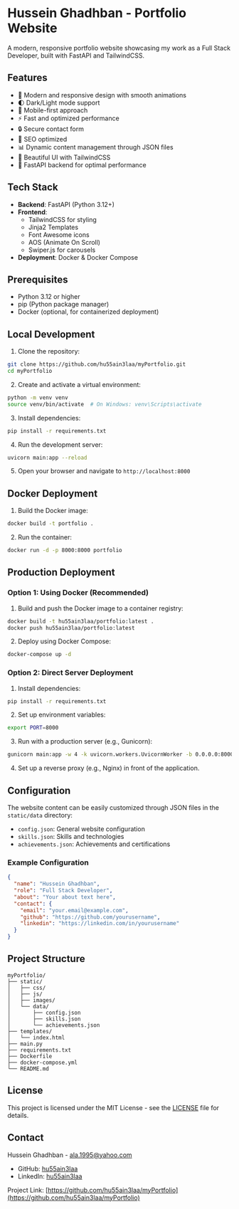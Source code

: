 # Hussein Ghadhban - Portfolio Website

A modern, responsive portfolio website showcasing my work as a Full Stack Developer, built with FastAPI and TailwindCSS.

## Features

- 🎨 Modern and responsive design with smooth animations
- 🌓 Dark/Light mode support
- 📱 Mobile-first approach
- ⚡ Fast and optimized performance
- 🔒 Secure contact form
- 🎯 SEO optimized
- 📊 Dynamic content management through JSON files
- 🎨 Beautiful UI with TailwindCSS
- 🚀 FastAPI backend for optimal performance

## Tech Stack

- **Backend**: FastAPI (Python 3.12+)
- **Frontend**: 
  - TailwindCSS for styling
  - Jinja2 Templates
  - Font Awesome icons
  - AOS (Animate On Scroll)
  - Swiper.js for carousels
- **Deployment**: Docker & Docker Compose

## Prerequisites

- Python 3.12 or higher
- pip (Python package manager)
- Docker (optional, for containerized deployment)

## Local Development

1. Clone the repository:
```bash
git clone https://github.com/hu55ain3laa/myPortfolio.git
cd myPortfolio
```

2. Create and activate a virtual environment:
```bash
python -m venv venv
source venv/bin/activate  # On Windows: venv\Scripts\activate
```

3. Install dependencies:
```bash
pip install -r requirements.txt
```

4. Run the development server:
```bash
uvicorn main:app --reload
```

5. Open your browser and navigate to `http://localhost:8000`

## Docker Deployment

1. Build the Docker image:
```bash
docker build -t portfolio .
```

2. Run the container:
```bash
docker run -d -p 8000:8000 portfolio
```

## Production Deployment

### Option 1: Using Docker (Recommended)

1. Build and push the Docker image to a container registry:
```bash
docker build -t hu55ain3laa/portfolio:latest .
docker push hu55ain3laa/portfolio:latest
```

2. Deploy using Docker Compose:
```bash
docker-compose up -d
```

### Option 2: Direct Server Deployment

1. Install dependencies:
```bash
pip install -r requirements.txt
```

2. Set up environment variables:
```bash
export PORT=8000
```

3. Run with a production server (e.g., Gunicorn):
```bash
gunicorn main:app -w 4 -k uvicorn.workers.UvicornWorker -b 0.0.0.0:8000
```

4. Set up a reverse proxy (e.g., Nginx) in front of the application.

## Configuration

The website content can be easily customized through JSON files in the `static/data` directory:

- `config.json`: General website configuration
- `skills.json`: Skills and technologies
- `achievements.json`: Achievements and certifications

### Example Configuration

```json
{
  "name": "Hussein Ghadhban",
  "role": "Full Stack Developer",
  "about": "Your about text here",
  "contact": {
    "email": "your.email@example.com",
    "github": "https://github.com/yourusername",
    "linkedin": "https://linkedin.com/in/yourusername"
  }
}
```

## Project Structure

```
myPortfolio/
├── static/
│   ├── css/
│   ├── js/
│   ├── images/
│   └── data/
│       ├── config.json
│       ├── skills.json
│       └── achievements.json
├── templates/
│   └── index.html
├── main.py
├── requirements.txt
├── Dockerfile
├── docker-compose.yml
└── README.md
```

## License

This project is licensed under the MIT License - see the [LICENSE](LICENSE) file for details.

## Contact

Hussein Ghadhban - [ala.1995@yahoo.com](mailto:ala.1995@yahoo.com)

- GitHub: [hu55ain3laa](https://github.com/hu55ain3laa)
- LinkedIn: [hu55ain3laa](https://linkedin.com/in/hu55ain3laa)

Project Link: [https://github.com/hu55ain3laa/myPortfolio](https://github.com/hu55ain3laa/myPortfolio) 